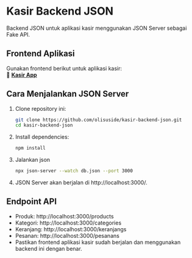 # Kasir Backend JSON

Backend JSON untuk aplikasi kasir menggunakan JSON Server sebagai Fake API.

## Frontend Aplikasi
Gunakan frontend berikut untuk aplikasi kasir:  
🔗 **[Kasir App](https://github.com/olisuside/kasir-app)**  

## Cara Menjalankan JSON Server
1. Clone repository ini:
   ```sh
   git clone https://github.com/olisuside/kasir-backend-json.git
   cd kasir-backend-json
2. Install dependencies:
   ```sh
   npm install

3. Jalankan json
   ```sh
   npx json-server --watch db.json --port 3000

4. JSON Server akan berjalan di http://localhost:3000/.

## Endpoint API
- Produk: http://localhost:3000/products 
- Kategori: http://localhost:3000/categories
- Keranjang: http://localhost:3000/keranjangs
- Pesanan: http://localhost:3000/pesanans
- Pastikan frontend aplikasi kasir sudah berjalan dan menggunakan backend ini dengan benar.
